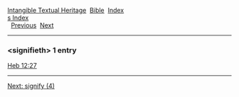[Intangible Textual Heritage](../../index)  [Bible](../index) 
[Index](index)   
[s Index](_s_)  
  [Previous](c10433)  [Next](c10435) 

------------------------------------------------------------------------

### &lt;signifieth&gt; 1 entry

[Heb 12:27](../kjv/heb012.htm#027)  

------------------------------------------------------------------------

[Next: signify (4)](c10435)
